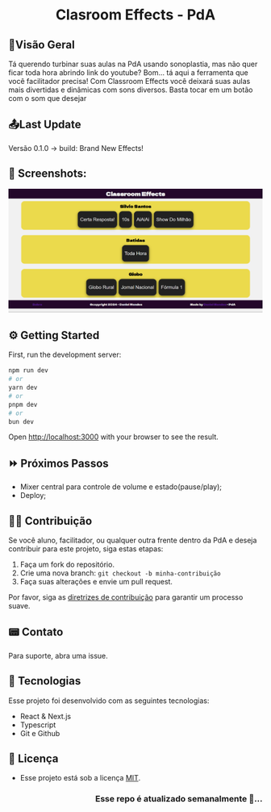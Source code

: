 <h1 align="center"> Clasroom Effects - PdA</h1>

## 👀Visão Geral

Tá querendo turbinar suas aulas na PdA usando sonoplastia, mas não quer ficar toda hora abrindo link do youtube? Bom... tá aqui a ferramenta que você facilitador precisa! Com Classroom Effects você deixará suas aulas mais divertidas e dinâmicas com sons diversos. Basta tocar em um botão com o som que desejar

## 📤Last Update

Versão 0.1.0 -> build: Brand New Effects!

## 📸 Screenshots:

![Screenshot](public/imgs/Presentation.png)

## ⚙️ Getting Started

First, run the development server:

```bash
npm run dev
# or
yarn dev
# or
pnpm dev
# or
bun dev
```

Open [http://localhost:3000](http://localhost:3000) with your browser to see the result.

## ⏩ Próximos Passos

- Mixer central para controle de volume e estado(pause/play);
- Deploy;

## 💪🏾 Contribuição

Se você aluno, facilitador, ou qualquer outra frente dentro da PdA e deseja contribuir para este projeto, siga estas etapas:

1. Faça um fork do repositório.
2. Crie uma nova branch: `git checkout -b minha-contribuição`
3. Faça suas alterações e envie um pull request.

Por favor, siga as [diretrizes de contribuição](.github/CONTRIBUTING) para garantir um processo suave.

## 📟 Contato

Para suporte, abra uma issue.

## 🚀 Tecnologias

Esse projeto foi desenvolvido com as seguintes tecnologias:

- React & Next.js
- Typescript
- Git e Github

## 📜 Licença

- Esse projeto está sob a licença [MIT](/LICENSE).

<h3 align="right"> Esse repo é atualizado semanalmente 🌱... </h3>
